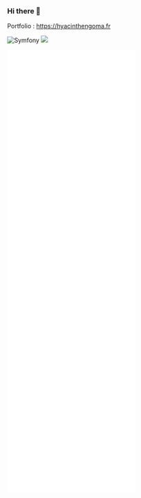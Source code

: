 ### Hi there 👋
Portfolio : https://hyacinthengoma.fr

![Symfony](https://cdn.jsdelivr.net/gh/devicons/devicon/icons/symfony/symfony-original-wordmark.svg)
<img src ="https://cdn.jsdelivr.net/gh/devicons/devicon/icons/symfony/symfony-original-wordmark.svg" width:25px style="background:#ffffff" />

<!--
**hyacinthengoma/hyacinthengoma** is a ✨ _special_ ✨ repository because its `README.md` (this file) appears on your GitHub profile.

Here are some ideas to get you started:


- 🔭 I’m currently working on ...
- 🌱 I’m currently learning ...
- 👯 I’m looking to collaborate on ...
- 🤔 I’m looking for help with ...
- 💬 Ask me about ...
- 📫 How to reach me: ...
- 😄 Pronouns: ...
- ⚡ Fun fact: ...
-->

![Metrics](https://github.com/hyacinthengoma/hyacinthengoma/blob/main/github-metrics.svg)

